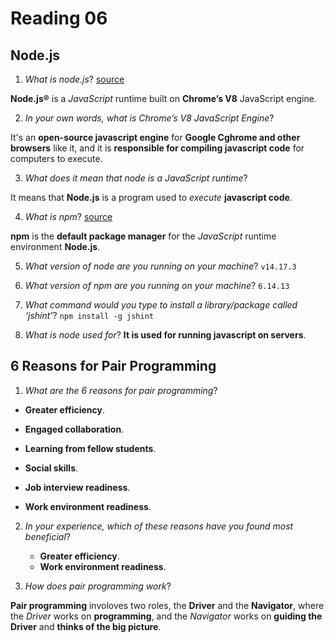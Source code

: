 # Reading 06

## Node.js

1. *What is node.js*? [source](https://www.sitepoint.com/an-introduction-to-node-js/)

**Node.js®** is a *JavaScript* runtime built on **Chrome’s V8** JavaScript engine.

2. *In your own words, what is Chrome’s V8 JavaScript Engine*?

It's an **open-source javascript engine** for **Google Cghrome and other browsers** like it, and it is **responsible for compiling javascript code** for computers to execute.

3. *What does it mean that node is a JavaScript runtime*?

It means that **Node.js** is a program used to *execute* **javascript code**.

4. *What is npm*? [source](https://en.wikipedia.org/wiki/Npm_(software))

**npm** is the **default package manager** for the *JavaScript* runtime environment **Node.js**.

5. *What version of node are you running on your machine*? `v14.17.3`

6. *What version of npm are you running on your machine*? `6.14.13`

7. *What command would you type to install a library/package called ‘jshint’*? `npm install -g jshint`

8. *What is node used for*? **It is used for running javascript on servers**.

## 6 Reasons for Pair Programming

1. *What are the 6 reasons for pair programming*?

- **Greater efficiency**.

- **Engaged collaboration**.

- **Learning from fellow students**.

- **Social skills**.

- **Job interview readiness**.

- **Work environment readiness**.

2. *In your experience, which of these reasons have you found most beneficial*?

    - **Greater efficiency**.
    - **Work environment readiness**.

3. *How does pair programming work*?

**Pair programming** involoves two roles, the **Driver** and the **Navigator**, where the *Driver* works on **programming**, and the *Navigator* works on **guiding the Driver** and **thinks of the big picture**.
